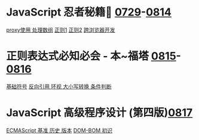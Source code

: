 # JavaScript 忍者秘籍🥷 [0729](./2021/0729.md)-[0814](./2021/0814.md)
[proxy使用 处理数组](./2021/0807.md) [正则1](./2021/0809.md) [正则2](./2021/0810.md) [跨浏览器开发](./2021/0814.md)
# 正则表达式必知必会 - 本~福塔 [0815](./2021/0815.md)-[0816](./2021/0816.md)
[基础符号](./2021/0815.md) [反向引用 环视 大小写转换 条件判断](./2021/0816.md)
# JavaScript 高级程序设计 (第四版)[0817](./2021/0817.md)
[ECMAScript 基准 历史 版本](./2021/0817.md) [DOM-BOM 初识 <script> 标签](./2021/0818.md) 